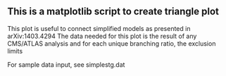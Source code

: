 ## This is a matplotlib script to create triangle plot

 This plot is useful to connect simplified models as presented in arXiv:1403.4294
 The data needed for this plot is the result of any CMS/ATLAS analysis and for each unique branching ratio, the exclusion limits

 For sample data input, see simplestg.dat
